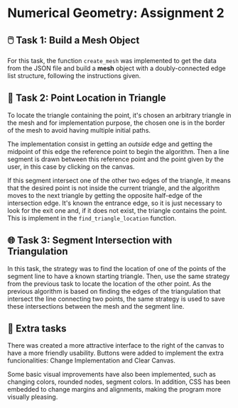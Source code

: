 # Numerical Geometry: Assignment 2

## 🖱️ Task 1: Build a Mesh Object

For this task, the function `create_mesh` was implemented to get the data from the JSON file and build a **mesh** object with a doubly-connected edge list structure, following the instructions given.

## 📏 Task 2: Point Location in Triangle

To locate the triangle containing the point, it's chosen an arbitrary triangle in the mesh and for implementation purpose, the chosen one is in the border of the mesh to avoid having multiple initial paths. 

The implementation consist in getting an _outside_ edge and getting the midpoint of this edge the reference point to begin the algorithm. Then a line segment is drawn between this reference point and the point given by the user, in this case by clicking on the canvas.

If this segment intersect one of the other two edges of the triangle, it means that the desired point is not inside the current triangle, and the algorithm moves to the next triangle by getting the opposite half-edge of the intersection edge. It's known the entrance edge, so it is just necessary to look for the exit one and, if it does not exist, the triangle contains the point. This is implement in the `find_triangle_location` function.

## 🌐 Task 3: Segment Intersection with Triangulation

In this task, the strategy was to find the location of one of the points of the segment line to have a known starting triangle. Then, use the same strategy from the previous task to locate the location of the other point. As the previous algorithm is based on finding the edges of the triangulation that intersect the line connecting two points, the same strategy is used to save these intersections between the mesh and the segment line.

## 🔮 Extra tasks

There was created a more attractive interface to the right of the canvas to have a more friendly usability. Buttons were added to implement the extra funcionalities: Change Implementation and Clear Canvas.

Some basic visual improvements have also been implemented, such as changing colors, rounded nodes, segment colors. In addition, CSS has been embedded to change margins and alignments, making the program more visually pleasing.
